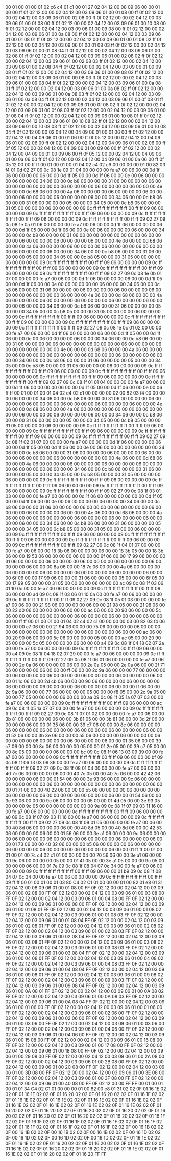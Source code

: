 <METERDATA>
<OBISCODES>
00 01 00 01 00 01 02 c6 c4 01 c1 00 01 27 02 04 12 00 08 09 06 00 00 01 00 00 ff 0f 02 12 00 00 02 04 12 00 03 09 06 01 00 01 08 00 ff 0f 02 12 00 00 02 04 12 00 03 09 06 01 00 02 08 00 ff 0f 02 12 00 00 02 04 12 00 03 09 06 01 00 0f 08 00 ff 0f 02 12 00 00 02 04 12 00 03 09 06 01 00 10 08 00 ff 0f 02 12 00 00 02 04 12 00 03 09 06 01 00 09 08 00 ff 0f 02 12 00 00 02 04 12 00 03 09 06 01 00 0a 08 00 ff 0f 02 12 00 00 02 04 12 00 03 09 06 01 00 01 08 01 ff 0f 02 12 00 00 02 04 12 00 03 09 06 01 00 01 08 02 ff 0f 02 12 00 00 02 04 12 00 03 09 06 01 00 01 08 03 ff 0f 02 12 00 00 02 04 12 00 03 09 06 01 00 01 08 04 ff 0f 02 12 00 00 02 04 12 00 03 09 06 01 00 02 08 01 ff 0f 02 12 00 00 02 04 12 00 03 09 06 01 00 02 08 02 ff 0f 02 12 00 00 02 04 12 00 03 09 06 01 00 02 08 03 ff 0f 02 12 00 00 02 04 12 00 03 09 06 01 00 02 08 04 ff 0f 02 12 00 00 02 04 12 00 03 09 06 01 00 09 08 01 ff 0f 02 12 00 00 02 04 12 00 03 09 06 01 00 09 08 02 ff 0f 02 12 00 00 02 04 12 00 03 09 06 01 00 09 08 03 ff 0f 02 12 00 00 02 04 12 00 03 09 06 01 00 09 08 04 ff 0f 02 12 00 00 02 04 12 00 03 09 06 01 00 0a 08 01 ff 0f 02 12 00 00 02 04 12 00 03 09 06 01 00 0a 08 02 ff 0f 02 12 00 00 02 04 12 00 03 09 06 01 00 0a 08 03 ff 0f 02 12 00 00 02 04 12 00 03 09 06 01 00 0a 08 04 ff 0f 02 12 00 00 02 04 12 00 03 09 06 01 00 0f 08 01 ff 0f 02 12 00 00 02 04 12 00 03 09 06 01 00 0f 08 02 ff 0f 02 12 00 00 02 04 12 00 03 09 06 01 00 0f 08 03 ff 0f 02 12 00 00 02 04 12 00 03 09 06 01 00 0f 08 04 ff 0f 02 12 00 00 02 04 12 00 03 09 06 01 00 10 08 01 ff 0f 02 12 00 00 02 04 12 00 03 09 06 01 00 10 08 02 ff 0f 02 12 00 00 02 04 12 00 03 09 06 01 00 10 08 03 ff 0f 02 12 00 00 02 04 12 00 03 09 06 01 00 10 08 04 ff 0f 02 12 00 00 02 04 12 00 04 09 06 01 00 01 06 00 ff 0f 02 12 00 00 02 04 12 00 04 09 06 01 00 01 06 00 ff 0f 05 12 00 00 02 04 12 00 04 09 06 01 00 02 06 00 ff 0f 02 12 00 00 02 04 12 00 04 09 06 01 00 02 06 00 ff 0f 05 12 00 00 02 04 12 00 04 09 06 01 00 09 06 00 ff 0f 02 12 00 00 02 04 12 00 04 09 06 01 00 09 06 00 ff 0f 05 12 00 00 02 04 12 00 04 09 06 01 00 0a 06 00 ff 0f 02 12 00 00 02 04 12 00 04 09 06 01 00 0a 06 00 ff 0f 05 12 00 00 ff ff 
</OBISCODES>
<OBISDATA>
00 01 00 01 00 01 04 02 c4 02 c9 00 00 00 00 01 00 82 03 f4 01 0d 02 27 09 0c 08 1e 09 01 04 00 00 00 00 fe a7 00 06 00 00 0d 1f 06 00 00 00 00 06 00 00 0d 1f 05 00 00 0d 1f 06 00 00 0e 00 06 00 00 00 00 06 00 00 00 34 06 00 00 0c b8 06 00 00 00 31 06 00 00 00 00 06 00 00 00 00 06 00 00 00 00 06 00 00 00 00 06 00 00 00 00 06 00 00 00 4e 06 00 00 0d 68 06 00 00 00 4a 06 00 00 00 00 06 00 00 00 00 06 00 00 00 00 06 00 00 00 00 06 00 00 00 00 06 00 00 00 34 06 00 00 0c b8 06 00 00 00 31 06 00 00 00 00 05 00 00 00 34 05 00 00 0c b8 05 00 00 00 31 05 00 00 00 00 06 00 00 00 00 09 0c ff ff ff ff ff ff ff ff 00 ff ff 09 06 00 00 00 00 09 0c ff ff ff ff ff ff ff ff 00 ff ff 09 06 00 00 00 00 09 0c ff ff ff ff ff ff ff ff 00 ff ff 09 06 00 00 00 00 09 0c ff ff ff ff ff ff ff ff 00 ff ff 09 02 27 09 0c 08 1e 0a 01 06 00 00 00 00 fe a7 00 06 00 00 0d 1f 06 00 00 00 00 06 00 00 0d 1f 05 00 00 0d 1f 06 00 00 0e 00 06 00 00 00 00 06 00 00 00 34 06 00 00 0c b8 06 00 00 00 31 06 00 00 00 00 06 00 00 00 00 06 00 00 00 00 06 00 00 00 00 06 00 00 00 00 06 00 00 00 4e 06 00 00 0d 68 06 00 00 00 4a 06 00 00 00 00 06 00 00 00 00 06 00 00 00 00 06 00 00 00 00 06 00 00 00 00 06 00 00 00 34 06 00 00 0c b8 06 00 00 00 31 06 00 00 00 00 05 00 00 00 34 05 00 00 0c b8 05 00 00 00 31 05 00 00 00 00 06 00 00 00 00 09 0c ff ff ff ff ff ff ff ff 00 ff ff 09 06 00 00 00 00 09 0c ff ff ff ff ff ff ff ff 00 ff ff 09 06 00 00 00 00 09 0c ff ff ff ff ff ff ff ff 00 ff ff 09 06 00 00 00 00 09 0c ff ff ff ff ff ff ff ff 00 ff ff 09 02 27 09 0c 08 1e 0b 01 07 00 00 00 00 fe a7 00 06 00 00 0d 1f 06 00 00 00 00 06 00 00 0d 1f 05 00 00 0d 1f 06 00 00 0e 00 06 00 00 00 00 06 00 00 00 34 06 00 00 0c b8 06 00 00 00 31 06 00 00 00 00 06 00 00 00 00 06 00 00 00 00 06 00 00 00 00 06 00 00 00 00 06 00 00 00 4e 06 00 00 0d 68 06 00 00 00 4a 06 00 00 00 00 06 00 00 00 00 06 00 00 00 00 06 00 00 00 00 06 00 00 00 00 06 00 00 00 34 06 00 00 0c b8 06 00 00 00 31 06 00 00 00 00 05 00 00 00 34 05 00 00 0c b8 05 00 00 00 31 05 00 00 00 00 06 00 00 00 00 09 0c ff ff ff ff ff ff ff ff 00 ff ff 09 06 00 00 00 00 09 0c ff ff ff ff ff ff ff ff 00 ff ff 09 06 00 00 00 00 09 0c ff ff ff ff ff ff ff ff 00 ff ff 09 06 00 00 00 00 09 0c ff ff ff ff ff ff ff ff 00 ff ff 09 02 27 09 0c 08 1e 0c 01 02 00 00 00 00 fe a7 00 06 00 00 0d 1f 06 00 00 00 00 06 00 00 0d 1f 05 00 00 0d 1f 06 00 00 0e 00 06 00 00 00 00 06 00 00 00 34 06 00 00 0c b8 06 00 00 00 31 06 00 00 00 00 06 00 00 00 00 06 00 00 00 00 06 00 00 00 00 06 00 00 00 00 06 00 00 00 4e 06 00 00 0d 68 06 00 00 00 4a 06 00 00 00 00 06 00 00 00 00 06 00 00 00 00 06 00 00 00 00 06 00 00 00 00 06 00 00 00 34 06 00 00 0c b8 06 00 00 00 31 06 00 00 00 00 05 00 00 00 34 05 00 00 0c b8 05 00 00 00 31 05 00 00 00 00 06 00 00 00 00 09 0c ff ff ff ff ff ff ff ff 00 ff ff 09 06 00 00 00 00 09 0c ff ff ff ff ff ff ff ff 00 ff ff 09 06 00 00 00 00 09 0c ff ff ff ff ff ff ff ff 00 ff ff 09 06 00 00 00 00 09 0c ff ff ff ff ff ff ff ff 00 ff ff 09 02 27 09 0c 08 1f 01 01 04 00 00 00 00 fe a7 00 06 00 00 0d 1f 06 00 00 00 00 06 00 00 0d 1f 05 00 00 0d 1f 06 00 00 0e 00 06 ff ff 
00 01 00 01 00 01 04 02 c4 02 c1 00 00 00 00 02 00 82 03 f4 00 00 00 00 06 00 00 00 34 06 00 00 0c b8 06 00 00 00 31 06 00 00 00 00 06 00 00 00 00 06 00 00 00 00 06 00 00 00 00 06 00 00 00 00 06 00 00 00 4e 06 00 00 0d 68 06 00 00 00 4a 06 00 00 00 00 06 00 00 00 00 06 00 00 00 00 06 00 00 00 00 06 00 00 00 00 06 00 00 00 34 06 00 00 0c b8 06 00 00 00 31 06 00 00 00 00 05 00 00 00 34 05 00 00 0c b8 05 00 00 00 31 05 00 00 00 00 06 00 00 00 00 09 0c ff ff ff ff ff ff ff ff 00 ff ff 09 06 00 00 00 00 09 0c ff ff ff ff ff ff ff ff 00 ff ff 09 06 00 00 00 00 09 0c ff ff ff ff ff ff ff ff 00 ff ff 09 06 00 00 00 00 09 0c ff ff ff ff ff ff ff ff 00 ff ff 09 02 27 09 0c 08 1f 02 01 07 00 00 00 00 fe a7 00 06 00 00 0d 1f 06 00 00 00 00 06 00 00 0d 1f 05 00 00 0d 1f 06 00 00 0e 00 06 00 00 00 00 06 00 00 00 34 06 00 00 0c b8 06 00 00 00 31 06 00 00 00 00 06 00 00 00 00 06 00 00 00 00 06 00 00 00 00 06 00 00 00 00 06 00 00 00 4e 06 00 00 0d 68 06 00 00 00 4a 06 00 00 00 00 06 00 00 00 00 06 00 00 00 00 06 00 00 00 00 06 00 00 00 00 06 00 00 00 34 06 00 00 0c b8 06 00 00 00 31 06 00 00 00 00 05 00 00 00 34 05 00 00 0c b8 05 00 00 00 31 05 00 00 00 00 06 00 00 00 00 09 0c ff ff ff ff ff ff ff ff 00 ff ff 09 06 00 00 00 00 09 0c ff ff ff ff ff ff ff ff 00 ff ff 09 06 00 00 00 00 09 0c ff ff ff ff ff ff ff ff 00 ff ff 09 06 00 00 00 00 09 0c ff ff ff ff ff ff ff ff 00 ff ff 09 02 27 09 0c 08 1f 03 01 03 00 00 00 00 fe a7 00 06 00 00 0d 1f 06 00 00 00 00 06 00 00 0d 1f 05 00 00 0d 1f 06 00 00 0e 00 06 00 00 00 00 06 00 00 00 34 06 00 00 0c b8 06 00 00 00 31 06 00 00 00 00 06 00 00 00 00 06 00 00 00 00 06 00 00 00 00 06 00 00 00 00 06 00 00 00 4e 06 00 00 0d 68 06 00 00 00 4a 06 00 00 00 00 06 00 00 00 00 06 00 00 00 00 06 00 00 00 00 06 00 00 00 00 06 00 00 00 34 06 00 00 0c b8 06 00 00 00 31 06 00 00 00 00 05 00 00 00 34 05 00 00 0c b8 05 00 00 00 31 05 00 00 00 00 06 00 00 00 00 09 0c ff ff ff ff ff ff ff ff 00 ff ff 09 06 00 00 00 00 09 0c ff ff ff ff ff ff ff ff 00 ff ff 09 06 00 00 00 00 09 0c ff ff ff ff ff ff ff ff 00 ff ff 09 06 00 00 00 00 09 0c ff ff ff ff ff ff ff ff 00 ff ff 09 02 27 09 0c 08 1f 04 01 07 00 00 00 00 fe a7 00 06 00 00 18 3b 06 00 00 00 00 06 00 00 18 3b 05 00 00 18 3b 06 00 00 19 53 06 00 00 00 00 06 00 00 00 6f 06 00 00 17 99 06 00 00 00 31 06 00 00 00 00 06 00 00 00 00 06 00 00 00 00 06 00 00 00 00 06 00 00 00 00 06 00 00 00 8a 06 00 00 18 7e 06 00 00 00 4a 06 00 00 00 00 06 00 00 00 00 06 00 00 00 00 06 00 00 00 00 06 00 00 00 00 06 00 00 00 6f 06 00 00 17 99 06 00 00 00 31 06 00 00 00 00 05 00 00 00 6f 05 00 00 17 99 05 00 00 00 31 05 00 00 00 00 06 00 00 00 ac 09 0c 08 1f 03 06 01 10 0c 00 00 fe a7 00 06 00 00 00 00 09 0c ff ff ff ff ff ff ff ff 00 ff ff 09 06 00 00 00 ad 09 0c 08 1f 03 06 01 10 0a 00 00 fe a7 00 06 00 00 00 00 09 0c ff ff ff ff ff ff ff ff 00 ff ff 09 02 27 09 0c 08 1f 05 01 03 00 00 00 00 fe a7 00 06 00 00 21 98 06 00 00 00 00 06 00 00 21 98 05 00 00 21 98 06 00 00 22 d0 06 00 00 00 00 06 00 00 00 ac 06 00 00 20 90 06 00 00 00 5c 06 00 00 00 00 06 00 00 00 00 06 00 00 00 00 06 00 00 00 00 06 00 00 00 00 ff ff 
00 01 00 01 00 01 04 02 c4 02 c1 00 00 00 00 03 00 82 03 f4 06 00 00 00 c7 06 00 00 21 94 06 00 00 00 75 06 00 00 00 00 06 00 00 00 00 06 00 00 00 00 06 00 00 00 00 06 00 00 00 00 06 00 00 00 ac 06 00 00 20 90 06 00 00 00 5c 06 00 00 00 00 05 00 00 00 ac 05 00 00 20 90 05 00 00 00 5c 05 00 00 00 00 06 00 00 00 a4 09 0c 08 1f 04 18 02 07 2a 00 00 fe a7 00 06 00 00 00 00 09 0c ff ff ff ff ff ff ff ff 00 ff ff 09 06 00 00 00 a4 09 0c 08 1f 04 18 02 07 29 00 00 fe a7 00 06 00 00 00 00 09 0c ff ff ff ff ff ff ff ff 00 ff ff 09 02 27 09 0c 08 1f 06 01 06 00 00 00 00 fe a7 00 06 00 00 2e 0a 06 00 00 00 00 06 00 00 2e 0a 05 00 00 2e 0a 06 00 00 2f 71 06 00 00 00 00 06 00 00 00 ff 06 00 00 2c 9a 06 00 00 00 77 06 00 00 00 00 06 00 00 00 00 06 00 00 00 00 06 00 00 00 00 06 00 00 00 00 06 00 00 01 1c 06 00 00 2d cb 06 00 00 00 90 06 00 00 00 00 06 00 00 00 00 06 00 00 00 00 06 00 00 00 00 06 00 00 00 00 06 00 00 00 ff 06 00 00 2c 9a 06 00 00 00 77 06 00 00 00 00 05 00 00 00 f8 05 00 00 2c 9a 05 00 00 00 77 05 00 00 00 00 06 00 00 00 aa 09 0c 08 1f 05 1a 07 07 03 00 00 fe a7 00 06 00 00 00 00 09 0c ff ff ff ff ff ff ff ff 00 ff ff 09 06 00 00 00 ac 09 0c 08 1f 05 1a 07 07 03 00 00 fe a7 00 06 00 00 00 00 09 0c ff ff ff ff ff ff ff ff 00 ff ff 09 02 27 09 0c 08 1f 07 01 02 00 00 00 00 fe a7 00 06 00 00 3b 81 06 00 00 00 00 06 00 00 3b 81 05 00 00 3b 81 06 00 00 3d 2f 06 00 00 00 00 06 00 00 01 35 06 00 00 39 c7 06 00 00 00 8c 06 00 00 00 00 06 00 00 00 00 06 00 00 00 00 06 00 00 00 00 06 00 00 00 00 06 00 00 01 52 06 00 00 3b 3e 06 00 00 00 a5 06 00 00 00 00 06 00 00 00 00 06 00 00 00 00 06 00 00 00 00 06 00 00 00 00 06 00 00 01 35 06 00 00 39 c7 06 00 00 00 8c 06 00 00 00 00 05 00 00 01 2e 05 00 00 39 c7 05 00 00 00 8c 05 00 00 00 00 06 00 00 00 bc 09 0c 08 1f 06 13 03 09 39 00 00 fe a7 00 06 00 00 00 00 09 0c ff ff ff ff ff ff ff ff 00 ff ff 09 06 00 00 00 bf 09 0c 08 1f 06 13 03 09 39 00 00 fe a7 00 06 00 00 00 00 09 0c ff ff ff ff ff ff ff ff 00 ff ff 09 02 27 09 0c 08 1f 08 01 04 00 00 00 00 fe a7 00 06 00 00 40 7c 06 00 00 00 00 06 00 00 40 7c 05 00 00 40 7c 06 00 00 42 42 06 00 00 00 00 06 00 00 01 54 06 00 00 3e 93 06 00 00 00 9c 06 00 00 00 00 06 00 00 00 00 06 00 00 00 00 06 00 00 00 00 06 00 00 00 00 06 00 00 01 71 06 00 00 40 22 06 00 00 00 b5 06 00 00 00 00 06 00 00 00 00 06 00 00 00 00 06 00 00 00 00 06 00 00 00 00 06 00 00 01 54 06 00 00 3e 93 06 00 00 00 9c 06 00 00 00 00 05 00 00 01 4d 05 00 00 3e 93 05 00 00 00 9c 05 00 00 00 00 06 00 00 00 9e 09 0c 08 1f 07 09 03 11 16 00 00 fe a7 00 06 00 00 00 00 09 0c ff ff ff ff ff ff ff ff 00 ff ff 09 06 00 00 00 a0 09 0c 08 1f 07 09 03 11 16 00 00 fe a7 00 06 00 00 00 00 09 0c ff ff ff ff ff ff ff ff 00 ff ff 09 02 27 09 0c 08 1f 09 01 05 00 00 00 00 fe a7 00 06 00 00 40 8d 06 00 00 00 00 06 00 00 40 8d 05 00 00 40 8d 06 00 00 42 53 06 00 00 00 00 06 00 00 01 56 06 00 00 3e a1 06 00 00 00 9c 06 00 00 00 00 06 00 00 00 00 06 00 00 00 00 06 00 00 00 00 06 00 00 00 00 06 00 00 01 73 06 00 00 40 32 06 00 00 00 b5 06 00 00 00 00 06 00 00 00 00 06 00 00 00 00 06 00 00 00 00 06 00 00 00 00 06 00 00 01 ff ff 
00 01 00 01 00 01 00 7c c4 02 c1 01 00 00 00 04 00 70 56 06 00 00 3e a1 06 00 00 00 9c 06 00 00 00 00 05 00 00 01 4f 05 00 00 3e a1 05 00 00 00 9c 05 00 00 00 00 06 00 00 01 7e 09 0c 08 1f 08 04 07 0c 34 00 00 fe a7 00 06 00 00 00 00 09 0c ff ff ff ff ff ff ff ff 00 ff ff 09 06 00 00 01 b9 09 0c 08 1f 08 04 07 0c 34 00 00 fe a7 00 06 00 00 00 00 09 0c ff ff ff ff ff ff ff ff 00 ff ff 09 ff ff 
</OBISDATA>
<SCALAROBISCODES>
00 01 00 01 00 01 03 80 C4 02 C1 01 00 00 00 01 00 82 01 e8 01 31 02 04 12 00 08 09 06 01 00 01 08 00 FF 0F 02 12 00 00 02 04 12 00 03 09 06 01 00 02 08 00 FF 0F 02 12 00 00 02 04 12 00 03 09 06 01 00 03 08 00 FF 0F 02 12 00 00 02 04 12 00 03 09 06 01 00 04 08 00 FF 0F 02 12 00 00 02 04 12 00 03 09 06 01 00 09 08 00 FF 0F 02 12 00 00 02 04 12 00 03 09 06 01 00 01 08 01 FF 0F 02 12 00 00 02 04 12 00 03 09 06 01 00 01 08 02 FF 0F 02 12 00 00 02 04 12 00 03 09 06 01 00 01 08 03 FF 0F 02 12 00 00 02 04 12 00 03 09 06 01 00 01 08 04 FF 0F 02 12 00 00 02 04 12 00 03 09 06 01 00 02 08 01 FF 0F 02 12 00 00 02 04 12 00 03 09 06 01 00 02 08 02 FF 0F 02 12 00 00 02 04 12 00 03 09 06 01 00 02 08 03 FF 0F 02 12 00 00 02 04 12 00 03 09 06 01 00 02 08 04 FF 0F 02 12 00 00 02 04 12 00 03 09 06 01 00 03 08 01 FF 0F 02 12 00 00 02 04 12 00 03 09 06 01 00 03 08 02 FF 0F 02 12 00 00 02 04 12 00 03 09 06 01 00 03 08 03 FF 0F 02 12 00 00 02 04 12 00 03 09 06 01 00 03 08 04 FF 0F 02 12 00 00 02 04 12 00 03 09 06 01 00 04 08 01 FF 0F 02 12 00 00 02 04 12 00 03 09 06 01 00 04 08 02 FF 0F 02 12 00 00 02 04 12 00 03 09 06 01 00 04 08 03 FF 0F 02 12 00 00 02 04 12 00 03 09 06 01 00 04 08 04 FF 0F 02 12 00 00 02 04 12 00 03 09 06 01 00 09 08 01 FF 0F 02 12 00 00 02 04 12 00 03 09 06 01 00 09 08 02 FF 0F 02 12 00 00 02 04 12 00 03 09 06 01 00 09 08 03 FF 0F 02 12 00 00 02 04 12 00 03 09 06 01 00 09 08 04 FF 0F 02 12 00 00 02 04 12 00 03 09 06 01 00 0A 08 01 FF 0F 02 12 00 00 02 04 12 00 03 09 06 01 00 0A 08 02 FF 0F 02 12 00 00 02 04 12 00 03 09 06 01 00 0A 08 03 FF 0F 02 12 00 00 02 04 12 00 03 09 06 01 00 0A 08 04 FF 0F 02 12 00 00 02 04 12 00 03 09 06 01 00 01 06 00 FF 0F 02 12 00 00 02 04 12 00 03 09 06 01 00 01 06 00 FF 0F 02 12 00 00 02 04 12 00 03 09 06 01 00 02 06 00 FF 0F 02 12 00 00 02 04 12 00 03 09 06 01 00 02 06 00 FF 0F 02 12 00 00 02 04 12 00 03 09 06 01 00 03 06 00 FF 0F 02 12 00 00 02 04 12 00 03 09 06 01 00 03 06 00 FF 0F 02 12 00 00 02 04 12 00 03 09 06 01 00 04 06 00 FF 0F 02 12 00 00 02 04 12 00 03 09 06 01 00 04 06 00 FF 0F 02 12 00 00 02 04 12 00 03 09 06 01 00 15 08 00 FF 0F 02 12 00 00 02 04 12 00 03 09 06 01 00 16 08 00 FF 0F 02 12 00 00 02 04 12 00 03 09 06 01 00 17 08 00 FF 0F 02 12 00 00 02 04 12 00 03 09 06 01 00 18 08 00 FF 0F 02 12 00 00 02 04 12 00 03 09 06 01 00 29 08 00 FF 0F 02 12 00 00 02 04 12 00 03 09 06 01 00 2A 08 00 FF 0F 02 12 00 00 02 04 12 00 03 09 06 01 00 2B 08 00 FF 0F 02 12 00 00 02 04 12 00 03 09 06 01 00 2C 08 00 FF 0F 02 12 00 00 02 04 12 00 03 09 06 01 00 3D 08 00 FF 0F 02 12 00 00 02 04 12 00 03 09 06 01 00 3E 08 00 FF 0F 02 12 00 00 02 04 12 00 03 09 06 01 00 3F 08 00 FF 0F 02 12 00 00 02 04 12 00 03 09 06 01 00 40 08 00 FF 0F 02 12 00 00 FF FF
</SCALAROBISCODES>
<SCALAROBISDATA>
00 01 00 01 00 01 01 34 C4 02 C1 01 00 00 00 01 00 82 00 e8 01 31 02 02 0F 01 16 1E 02 02 0F 01 16 1E 02 02 0F 01 16 20 02 02 0F 01 16 20 02 02 0F 01 16 1F 02 02 0F 01 16 1E 02 02 0F 01 16 1E 02 02 0F 01 16 1E 02 02 0F 01 16 1E 02 02 0F 01 16 1E 02 02 0F 01 16 1E 02 02 0F 01 16 1E 02 02 0F 01 16 1E 02 02 0F 01 16 20 02 02 0F 01 16 20 02 02 0F 01 16 20 02 02 0F 01 16 20 02 02 0F 01 16 20 02 02 0F 01 16 20 02 02 0F 01 16 20 02 02 0F 01 16 20 02 02 0F 01 16 1F 02 02 0F 01 16 1F 02 02 0F 01 16 1F 02 02 0F 01 16 1F 02 02 0F 01 16 1F 02 02 0F 01 16 1F 02 02 0F 01 16 1F 02 02 0F 01 16 1F 02 02 0F 00 16 1B 02 02 0F 00 16 1B 02 02 0F 00 16 1B 02 02 0F 00 16 1B 02 02 0F 00 16 1D 02 02 0F 00 16 1D 02 02 0F 00 16 1D 02 02 0F 00 16 1D 02 02 0F 01 16 1E 02 02 0F 01 16 1E 02 02 0F 01 16 20 02 02 0F 01 16 20 02 02 0F 01 16 1E 02 02 0F 01 16 1E 02 02 0F 01 16 20 02 02 0F 01 16 20 02 02 0F 01 16 1E 02 02 0F 01 16 1E 02 02 0F 01 16 20 02 02 0F 01 16 20 FF FF
</SCALAROBISDATA>
</METERDATA>